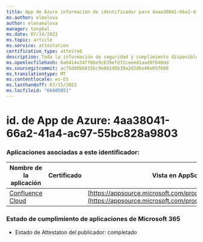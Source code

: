 ```yaml
---
title: App de Azure información de identificador para 4aaa38041-66a2-41a4-ac97-55bc828a9803
ms.author: elmalova
author: elenamalova
manager: tonybal
ms.date: 07/14/2022
ms.topic: article
ms.service: attestation
certification_type: attested
description: Toda la información de seguridad y cumplimiento disponible para 4aaa38041-66a2-41a4-ac97-55bc828a9803.
ms.openlocfilehash: 6a6414e34ff6be9c639efdf2ceeed1aad9f840dd
ms.sourcegitcommit: ac75dd8bb815bc9e8b1d5b39a2d2dbe46e65f680
ms.translationtype: MT
ms.contentlocale: es-ES
ms.lasthandoff: 07/15/2022
ms.locfileid: "66805051"
---
```

# <a name="azure-app-id-4aa38041-66a2-41a4-ac97-55bc828a9803"></a>id. de App de Azure: 4aa38041-66a2-41a4-ac97-55bc828a9803


### <a name="apps-associated-with-this-id"></a>Aplicaciones asociadas a este identificador:
| **Nombre de la aplicación** | **Certificado** | **Vista en AppSource** |
|--------------|---------------|-----------------------|
| [Confluence Cloud](../forward/WA200003113.md) |  | [https://appsource.microsoft.com/product/office/WA200003113](https://appsource.microsoft.com/product/office/WA200003113) |

### <a name="microsoft-365-app-compliance-status"></a>Estado de cumplimiento de aplicaciones de Microsoft 365
- Estado de Attestaton del publicador: completado
